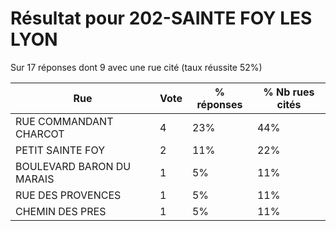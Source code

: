 # Résultat pour 202-SAINTE FOY LES LYON

Sur 17 réponses dont 9 avec une rue cité (taux réussite 52%)

| Rue | Vote | % réponses | % Nb rues cités|
|-----|------|------------|----------------|
| RUE COMMANDANT CHARCOT | 4 | 23% | 44%|
| PETIT  SAINTE FOY | 2 | 11% | 22%|
| BOULEVARD BARON DU MARAIS | 1 | 5% | 11%|
| RUE DES PROVENCES | 1 | 5% | 11%|
| CHEMIN DES PRES | 1 | 5% | 11%|
